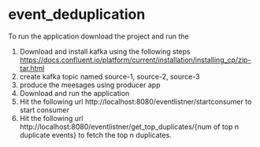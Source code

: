 # event_deduplication

To run the application download the project and run the 

1) Download and install kafka using the following steps
      https://docs.confluent.io/platform/current/installation/installing_cp/zip-tar.html
2) create kafka topic named source-1, source-2, source-3
3) produce the meesages using producer app
4) Download and run the application
5) Hit the following url http://localhost:8080/eventlistner/startconsumer to start consumer
6) Hit the following url http://localhost:8080/eventlistner/get_top_duplicates/{num of top n duplicate events} to fetch the top n duplicates.
